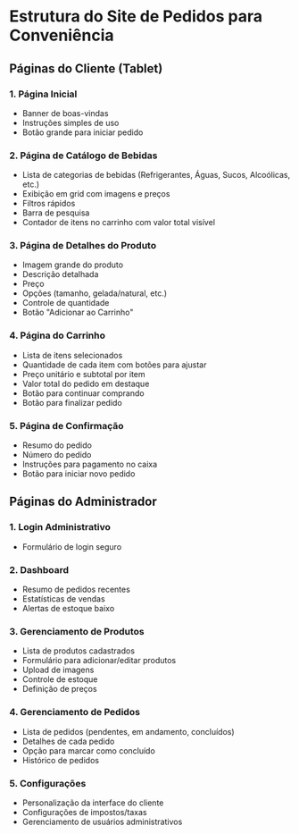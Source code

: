 # Estrutura do Site de Pedidos para Conveniência

## Páginas do Cliente (Tablet)

### 1. Página Inicial
- Banner de boas-vindas
- Instruções simples de uso
- Botão grande para iniciar pedido

### 2. Página de Catálogo de Bebidas
- Lista de categorias de bebidas (Refrigerantes, Águas, Sucos, Alcoólicas, etc.)
- Exibição em grid com imagens e preços
- Filtros rápidos
- Barra de pesquisa
- Contador de itens no carrinho com valor total visível

### 3. Página de Detalhes do Produto
- Imagem grande do produto
- Descrição detalhada
- Preço
- Opções (tamanho, gelada/natural, etc.)
- Controle de quantidade
- Botão "Adicionar ao Carrinho"

### 4. Página do Carrinho
- Lista de itens selecionados
- Quantidade de cada item com botões para ajustar
- Preço unitário e subtotal por item
- Valor total do pedido em destaque
- Botão para continuar comprando
- Botão para finalizar pedido

### 5. Página de Confirmação
- Resumo do pedido
- Número do pedido
- Instruções para pagamento no caixa
- Botão para iniciar novo pedido

## Páginas do Administrador

### 1. Login Administrativo
- Formulário de login seguro

### 2. Dashboard
- Resumo de pedidos recentes
- Estatísticas de vendas
- Alertas de estoque baixo

### 3. Gerenciamento de Produtos
- Lista de produtos cadastrados
- Formulário para adicionar/editar produtos
- Upload de imagens
- Controle de estoque
- Definição de preços

### 4. Gerenciamento de Pedidos
- Lista de pedidos (pendentes, em andamento, concluídos)
- Detalhes de cada pedido
- Opção para marcar como concluído
- Histórico de pedidos

### 5. Configurações
- Personalização da interface do cliente
- Configurações de impostos/taxas
- Gerenciamento de usuários administrativos
